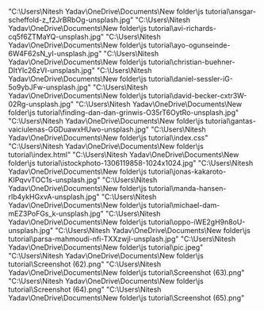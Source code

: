 
"C:\Users\Nitesh Yadav\OneDrive\Documents\New folder\js tutorial\ansgar-scheffold-z_f2JrBRbOg-unsplash.jpg"
"C:\Users\Nitesh Yadav\OneDrive\Documents\New folder\js tutorial\avi-richards-cq5f6ZTMaYQ-unsplash.jpg"
"C:\Users\Nitesh Yadav\OneDrive\Documents\New folder\js tutorial\ayo-ogunseinde-6W4F62sN_yI-unsplash.jpg"
"C:\Users\Nitesh Yadav\OneDrive\Documents\New folder\js tutorial\christian-buehner-DItYlc26zVI-unsplash.jpg"
"C:\Users\Nitesh Yadav\OneDrive\Documents\New folder\js tutorial\daniel-sessler-iG-5o9ybJFw-unsplash.jpg"
"C:\Users\Nitesh Yadav\OneDrive\Documents\New folder\js tutorial\david-becker-cxtr3W-02Rg-unsplash.jpg"
"C:\Users\Nitesh Yadav\OneDrive\Documents\New folder\js tutorial\finding-dan-dan-grinwis-O35rT6OytRo-unsplash.jpg"
"C:\Users\Nitesh Yadav\OneDrive\Documents\New folder\js tutorial\gantas-vaiciulenas-GGDuawxHUwo-unsplash.jpg"
"C:\Users\Nitesh Yadav\OneDrive\Documents\New folder\js tutorial\index.css"
"C:\Users\Nitesh Yadav\OneDrive\Documents\New folder\js tutorial\index.html"
"C:\Users\Nitesh Yadav\OneDrive\Documents\New folder\js tutorial\istockphoto-1306119858-1024x1024.jpg"
"C:\Users\Nitesh Yadav\OneDrive\Documents\New folder\js tutorial\jonas-kakaroto-KIPqvvTOC1s-unsplash.jpg"
"C:\Users\Nitesh Yadav\OneDrive\Documents\New folder\js tutorial\manda-hansen-rIb4ykHGxvA-unsplash.jpg"
"C:\Users\Nitesh Yadav\OneDrive\Documents\New folder\js tutorial\michael-dam-mEZ3PoFGs_k-unsplash.jpg"
"C:\Users\Nitesh Yadav\OneDrive\Documents\New folder\js tutorial\oppo-iWE2gH9n8oU-unsplash.jpg"
"C:\Users\Nitesh Yadav\OneDrive\Documents\New folder\js tutorial\parsa-mahmoudi-nfi-TXXzwjI-unsplash.jpg"
"C:\Users\Nitesh Yadav\OneDrive\Documents\New folder\js tutorial\pic.jpeg"
"C:\Users\Nitesh Yadav\OneDrive\Documents\New folder\js tutorial\Screenshot (62).png"
"C:\Users\Nitesh Yadav\OneDrive\Documents\New folder\js tutorial\Screenshot (63).png"
"C:\Users\Nitesh Yadav\OneDrive\Documents\New folder\js tutorial\Screenshot (64).png"
"C:\Users\Nitesh Yadav\OneDrive\Documents\New folder\js tutorial\Screenshot (65).png"